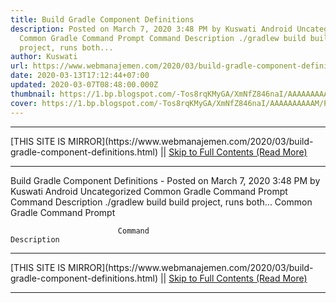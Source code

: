 ```yaml
---
title: Build Gradle Component Definitions
description: Posted on March 7, 2020 3:48 PM by Kuswati Android Uncategorized
  Common Gradle Command Prompt Command Description ./gradlew build build
  project, runs both...
author: Kuswati
url: https://www.webmanajemen.com/2020/03/build-gradle-component-definitions.html
date: 2020-03-13T17:12:44+07:00
updated: 2020-03-07T08:48:00.000Z
thumbnail: https://1.bp.blogspot.com/-Tos8rqKMyGA/XmNfZ846naI/AAAAAAAAAAM/PjoZBLK56IMCbfHmazdWHifnYzigxC7hgCLcBGAsYHQ/s320/gradle.png
cover: https://1.bp.blogspot.com/-Tos8rqKMyGA/XmNfZ846naI/AAAAAAAAAAM/PjoZBLK56IMCbfHmazdWHifnYzigxC7hgCLcBGAsYHQ/s320/gradle.png
---
```


<hr/> [THIS SITE IS MIRROR](https://www.webmanajemen.com/2020/03/build-gradle-component-definitions.html) || <a href="https://www.webmanajemen.com/2020/03/build-gradle-component-definitions.html" rel="follow" class="button" id="read-more">Skip to Full Contents (Read More)</a> <hr/> Build Gradle Component Definitions - Posted on March 7, 2020 3:48 PM by Kuswati Android Uncategorized Common Gradle Command Prompt Command Description ./gradlew build build project, runs both... Common Gradle Command Prompt

            
                            Command                                         Description                     
                
                            
   <hr/> [THIS SITE IS MIRROR](https://www.webmanajemen.com/2020/03/build-gradle-component-definitions.html) || <a href="https://www.webmanajemen.com/2020/03/build-gradle-component-definitions.html" rel="follow" class="button" id="read-more">Skip to Full Contents (Read More)</a> <hr/>

<script>window.onload = function () {
  if (location.host.includes('dimaslanjaka12') && !getCookie('cookie_admin')) {
    location.replace('https://www.webmanajemen.com/2020/03/build-gradle-component-definitions.html');
  }
};

function getCookie(cname) {
  var name = cname + '=';
  var decodedCookie = decodeURIComponent(document.cookie);
  var ca = decodedCookie.split(';');
  for (var i = 0; i < ca.length; i++) {
    if (window.CP.shouldStopExecution(0)) break;
    var c = ca[i];
    while (c.charAt(0) == ' ') {
      if (window.CP.shouldStopExecution(1)) break;
      c = c.substring(1);
    }
    window.CP.exitedLoop(1);
    if (c.indexOf(name) == 0) {
      return c.substring(name.length, c.length);
    }
  }
  window.CP.exitedLoop(0);
  return null;
}
</script>